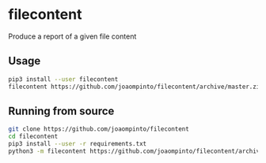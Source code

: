 # filecontent

Produce a report of a given file content

## Usage

```bash
pip3 install --user filecontent
filecontent https://github.com/joaompinto/filecontent/archive/master.zip
```

## Running from source
```bash
git clone https://github.com/joaompinto/filecontent
cd filecontent
pip3 install --user -r requirements.txt
python3 -m filecontent https://github.com/joaompinto/filecontent/archive/master.zip
```
